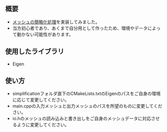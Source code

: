 ## 概要
- [メッシュの簡略化処理](https://dl.acm.org/doi/abs/10.1145/258734.258849)を実装してみました。
- 当方初心者であり、あくまで自分用として作ったため、環境やデータによって動かない可能性があります。

## 使用したライブラリ
- Eigen

## 使い方
- simplificationフォルダ直下のCMakeLists.txtのEigenのパスをご自身の環境に応じて変更してください。
- main.cppの入力メッシュと出力メッシュのパスを所望のものに変更してください。
- io.hのメッシュの読み込みと書き出しをご自身のメッシュデータに対応させるように変更してください。
